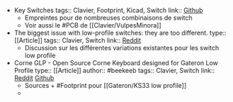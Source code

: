- Key Switches
  tags:: Clavier, Footprint, Kicad, Switch
  link:: [Github](https://github.com/siderakb/key-switches.pretty)
	- Empreintes pour de nombreuses combinaisons de switch
	- Voir aussi le #PCB de [[Clavier/VulpesMinora]]
- The biggest issue with low-profile switches: they are too different. 
  type:: [[Article]]
  tags:: Clavier, Switch
  link:: [Reddit](https://www.reddit.com/r/MechanicalKeyboards/comments/165c11v/the_biggest_issue_with_lowprofile_switches_they/)
	- Discussion sur les différentes variations existantes pour les switch low profile
- Corne GLP - Open Source Corne Keyboard designed for Gateron Low Profile 
  type:: [[Article]]
  author:: #beekeeb 
  tags:: Clavier, Switch
  link:: [Reddit](https://www.reddit.com/r/ErgoMechKeyboards/comments/17bg0lp/corne_glp_open_source_corne_keyboard_designed_for/) [Github](https://github.com/beekeeb/crkbd-glp)
	- Sources + #Footprint pour [[Gateron/KS33 low profile]]
	-
